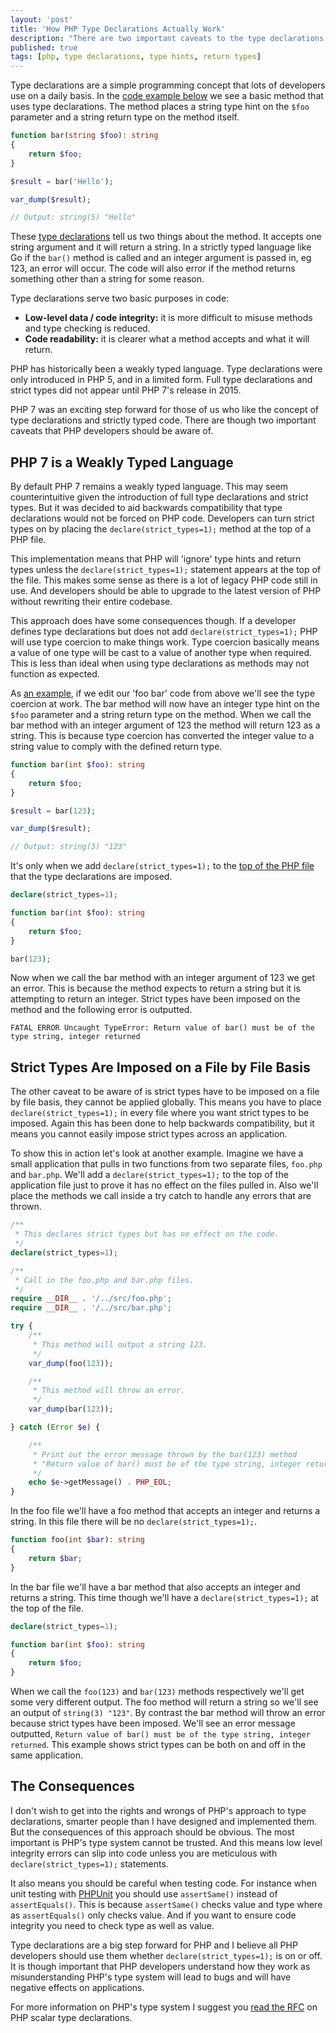 ```yaml
---
layout: 'post'
title: 'How PHP Type Declarations Actually Work'
description: "There are two important caveats to the type declarations introduced in PHP 7 that developers should be aware of."
published: true
tags: [php, type declarations, type hints, return types]
---
```


Type declarations are a simple programming concept that lots of developers use on a daily basis. In the [code example below](https://3v4l.org/PJOaL) we see a basic method that uses type declarations. The method places a string type hint on the `$foo` parameter and a string return type on the method itself.

```php
function bar(string $foo): string
{
    return $foo;
}

$result = bar('Hello');

var_dump($result);

// Output: string(5) "Hello"
```

These [type declarations](https://en.wikipedia.org/wiki/Declaration_(computer_programming)) tell us two things about the method. It accepts one string argument and it will return a string. In a strictly typed language like Go if the `bar()` method is called and an integer argument is passed in, eg 123, an error will occur. The code will also error if the method returns something other than a string for some reason.

Type declarations serve two basic purposes in code:

- **Low-level data / code integrity:** it is more difficult to misuse methods and type checking is reduced.
- **Code readability:** it is clearer what a method accepts and what it will return.

PHP has historically been a weakly typed language. Type declarations were only introduced in PHP 5, and in a limited form. Full type declarations and strict types did not appear until PHP 7's release in 2015.

PHP 7 was an exciting step forward for those of us who like the concept of type declarations and strictly typed code. There are though two important caveats that PHP developers should be aware of.

## PHP 7 is a Weakly Typed Language

By default PHP 7 remains a weakly typed language. This may seem counterintuitive given the introduction of full type declarations and strict types. But it was decided to aid backwards compatibility that type declarations would not be forced on PHP code. Developers can turn strict types on by placing the `declare(strict_types=1);` method at the top of a PHP file.

This implementation means that PHP will 'ignore' type hints and return types unless the `declare(strict_types=1);` statement appears at the top of the file. This makes some sense as there is a lot of legacy PHP code still in use. And developers should be able to upgrade to the latest version of PHP without rewriting their entire codebase.

This approach does have some consequences though. If a developer defines type declarations but does not add `declare(strict_types=1);` PHP will use type coercion to make things work. Type coercion basically means a value of one type will be cast to a value of another type when required. This is less than ideal when using type declarations as methods may not function as expected.

As [an example](https://3v4l.org/EGpLn), if we edit our 'foo bar' code from above we'll see the type coercion at work. The bar method will now have an integer type hint on the `$foo` parameter and a string return type on the method. When we call the bar method with an integer argument of 123 the method will return 123 as a string. This is because type coercion has converted the integer value to a string value to comply with the defined return type.

```php
function bar(int $foo): string
{
    return $foo;
}

$result = bar(123);

var_dump($result);

// Output: string(3) "123"
```

It's only when we add `declare(strict_types=1);` to the [top of the PHP file](https://3v4l.org/dtYQ9) that the type declarations are imposed.

```php
declare(strict_types=1);

function bar(int $foo): string
{
    return $foo;
}

bar(123);
```

Now when we call the bar method with an integer argument of 123 we get an error. This is because the method expects to return a string but it is attempting to return an integer. Strict types have been imposed on the method and the following error is outputted.

```
FATAL ERROR Uncaught TypeError: Return value of bar() must be of the type string, integer returned
```

## Strict Types Are Imposed on a File by File Basis

The other caveat to be aware of is strict types have to be imposed on a file by file basis, they cannot be applied globally. This means you have to place `declare(strict_types=1);` in every file where you want strict types to be imposed. Again this has been done to help backwards compatibility, but it means you cannot easily impose strict types across an application.

To show this in action let's look at another example. Imagine we have a small application that pulls in two functions from two separate files, `foo.php` and `bar.php`. We'll add a `declare(strict_types=1);` to the top of the application file just to prove it has no effect on the files pulled in. Also we'll place the methods we call inside a try catch to handle any errors that are thrown.

```php
/**
 * This declares strict types but has no effect on the code.
 */
declare(strict_types=1);

/**
 * Call in the foo.php and bar.php files.
 */
require __DIR__ . '/../src/foo.php';
require __DIR__ . '/../src/bar.php';

try {
    /**
     * This method will output a string 123.
     */
    var_dump(foo(123));

    /**
     * This method will throw an error.
     */
    var_dump(bar(123));

} catch (Error $e) {

    /**
     * Print out the error message thrown by the bar(123) method
     * "Return value of bar() must be of the type string, integer returned"
     */
    echo $e->getMessage() . PHP_EOL;
}
```

In the foo file we'll have a foo method that accepts an integer and returns a string. In this file there will be no `declare(strict_types=1);`.

```php
function foo(int $bar): string
{
    return $bar;
}
```

In the bar file we'll have a bar method that also accepts an integer and returns a string. This time though we'll have a `declare(strict_types=1);` at the top of the file.

```php
declare(strict_types=1);

function bar(int $foo): string
{
    return $foo;
}
```

When we call the `foo(123)` and `bar(123)` methods respectively we'll get some very different output. The foo method will return a string so we'll see an output of `string(3) "123"`. By contrast the bar method will throw an error because strict types have been imposed. We'll see an error message outputted, `Return value of bar() must be of the type string, integer returned`. This example shows strict types can be both on and off in the same application.

## The Consequences

I don't wish to get into the rights and wrongs of PHP's approach to type declarations, smarter people than I have designed and implemented them. But the consequences of this approach should be obvious. The most important is PHP's type system cannot be trusted. And this means low level integrity errors can slip into code unless you are meticulous with `declare(strict_types=1);` statements.

It also means you should be careful when testing code. For instance when unit testing with [PHPUnit](https://phpunit.de/manual/6.5/en/appendixes.assertions.html#appendixes.assertions.assertSame) you should use `assertSame()` instead of `assertEquals()`. This is because `assertSame()` checks value and type where as `assertEquals()` only checks value. And if you want to ensure code integrity you need to check type as well as value.

Type declarations are a big step forward for PHP and I believe all PHP developers should use them whether `declare(strict_types=1);` is on or off. It is though important that PHP developers understand how they work as misunderstanding PHP's type system will lead to bugs and will have negative effects on applications.

For more information on PHP's type system I suggest you [read the RFC](https://wiki.php.net/rfc/scalar_type_hints_v5) on PHP scalar type declarations.
